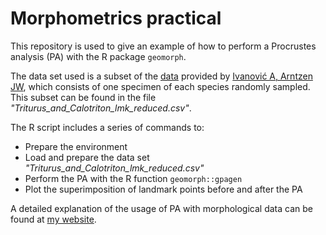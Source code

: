 # Morphometrics practical
This repository is used to give an example of how to perform a Procrustes analysis (PA) with the R package `geomorph`.

The data set used is a subset of the [data](http://datadryad.org/resource/doi:10.5061/dryad.nr210) provided by [Ivanović A, Arntzen JW](https://academic.oup.com/biolinnean/article-lookup/doi/10.1111/bij.12314), which consists of one specimen of each species randomly sampled. This subset can be found in the file *"Triturus_and_Calotriton_lmk_reduced.csv"*.

The R script includes a series of commands to:
* Prepare the environment
* Load and prepare the data set *"Triturus_and_Calotriton_lmk_reduced.csv"*
* Perform the PA with the R function `geomorph::gpagen`
* Plot the superimposition of landmark points before and after the PA

A detailed explanation of the usage of PA with morphological data can be found at [my website](https://sabifo4.github.io/blog/Morphometrics_and_Procrustes_alignment).
